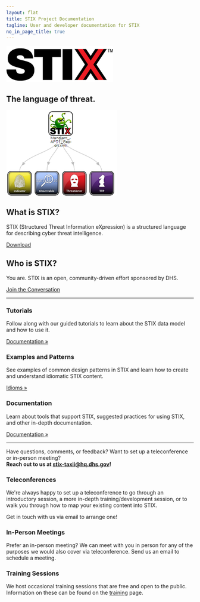 ```yaml
---
layout: flat
title: STIX Project Documentation
tagline: User and developer documentation for STIX
no_in_page_title: true
---
```


<div class="row">
  <div class="col-md-5">
    <img src="/images/stix.gif" class="img-responsive" alt="stix logo" />
    <h2>The language of threat.</h2>
    <img src="/images/sample.png" alt="example document" />
  </div>
  <div class="col-md-7 front-matter">
    <h2>What is STIX?</h2>
    <p>STIX (Structured Threat Information eXpression) is a structured language for describing cyber threat intelligence.</p>
    <a class="btn btn-primary btn-lg" href="http://stix.mitre.org/language/version1.1.1/">Download</a>
    <h2>Who is STIX?</h2>
    <p>You are. STIX is an open, community-driven effort sponsored by DHS.</p>
    <a class="btn btn-primary btn-lg" href="http://stix.mitre.org/community/registration.html">Join the Conversation</a>
  </div>
</div>

<hr />

<div class="row">
  <div class="col-md-4">
    <h3>Tutorials</h3>
    <p>Follow along with our guided tutorials to learn about the STIX data model
       and how to use it.</p>
    <p><a class="btn btn-primary btn-lg" role="button" href="/documentation">Documentation »</a></p>
  </div>
  <div class="col-md-4">
    <h3>Examples and Patterns</h3>
    <p>See examples of common design patterns in STIX and
    learn how to create and understand idiomatic STIX content.</p>
    <p><a class="btn btn-primary btn-lg" role="button" href="/documentation/idioms">Idioms »</a></p>
  </div>
  <div class="col-md-4">
    <h3>Documentation</h3>
    <p>Learn about tools that support STIX, suggested practices for using STIX, and other in-depth
    documentation.</p>
    <p><a class="btn btn-primary btn-lg" role="button" href="/documentation">Documentation »</a></p>
  </div>
</div>

<hr />

<p class="lead text-center">
	Have questions, comments, or feedback? Want to set up a teleconference or in-person meeting?
	<br/>
	<strong>Reach out to us at <a href="mailto:stix-taxii@hq.dhs.gov">stix-taxii@hq.dhs.gov</a>!</strong>
</p>

<div class="row">
    <div class="col-md-4">
      <h3 class="text-center">Teleconferences</h3>
	  <div class="contact-icon">
		  <span class="glyphicon glyphicon-earphone">
		  </span>
	  </div>
      <p>We're always happy to set up a teleconference to go through an introductory session, a more in-depth training/development session, or to walk you through how to map your existing content into STIX.</p>
	  <p>Get in touch with us via email to arrange one!</p>
    </div>
    <div class="col-md-4">
      <h3 class="text-center">In-Person Meetings</h3>
	  <div class="contact-icon">
		  <span class="glyphicon glyphicon-user">
		  </span>
	  </div>
      <p>Prefer an in-person meeting? We can meet with you in person for any of the purposes we would also cover via teleconference. Send us an email to schedule a meeting.</p>
    </div>
    <div class="col-md-4">
      <h3 class="text-center">Training Sessions</h3>
	  <div class="contact-icon">
		  <span class="glyphicon glyphicon-pencil">
		  </span>
	  </div>
	  <p>We host occasional training sessions that are free and open to the public. Information on these can be found on the <a href="http://stix.mitre.org/training/index.html">training</a> page.</p>
    </div>
</div>
